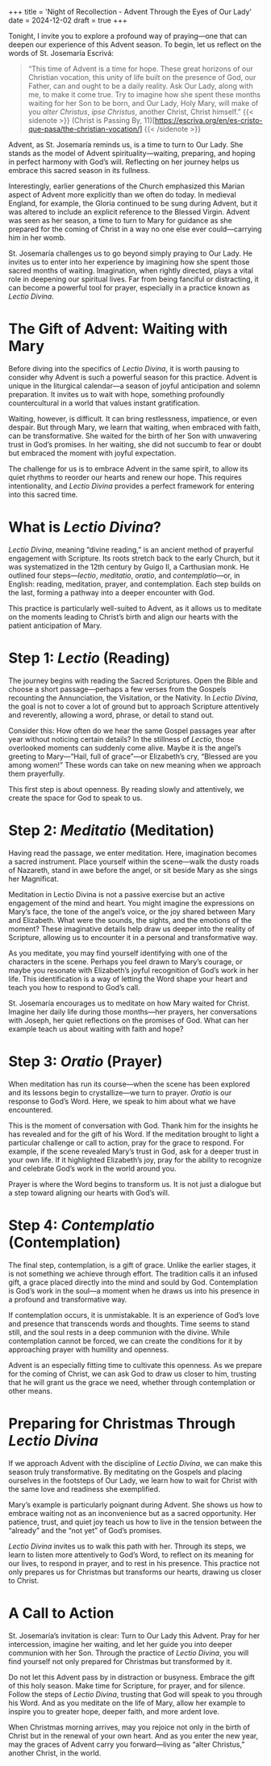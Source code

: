 +++
title = 'Night of Recollection - Advent Through the Eyes of Our Lady'
date = 2024-12-02
draft = true
+++

Tonight, I invite you to explore a profound way of praying—one that can deepen our experience of this Advent season. To begin, let us reflect on the words of St. Josemaría Escrivá:

> “This time of Advent is a time for hope. These great horizons of our Christian vocation, this unity of life built on the presence of God, our Father, can and ought to be a daily reality. Ask Our Lady, along with me, to make it come true. Try to imagine how she spent these months waiting for her Son to be born, and Our Lady, Holy Mary, will make of you *alter Christus*, *ipse Christus*, another Christ, Christ himself.” {{< sidenote >}} (Christ is Passing By, 11)[https://escriva.org/en/es-cristo-que-pasa/the-christian-vocation/] {{< /sidenote >}}

Advent, as St. Josemaría reminds us, is a time to turn to Our Lady. She stands as the model of Advent spirituality—waiting, preparing, and hoping in perfect harmony with God’s will. Reflecting on her journey helps us embrace this sacred season in its fullness.

Interestingly, earlier generations of the Church emphasized this Marian aspect of Advent more explicitly than we often do today. In medieval England, for example, the Gloria continued to be sung during Advent, but it was altered to include an explicit reference to the Blessed Virgin. Advent was seen as her season, a time to turn to Mary for guidance as she prepared for the coming of Christ in a way no one else ever could—carrying him in her womb.

St. Josemaría challenges us to go beyond simply praying to Our Lady. He invites us to enter into her experience by imagining how she spent those sacred months of waiting. Imagination, when rightly directed, plays a vital role in deepening our spiritual lives. Far from being fanciful or distracting, it can become a powerful tool for prayer, especially in a practice known as *Lectio Divina*.

# The Gift of Advent: Waiting with Mary

Before diving into the specifics of *Lectio Divina*, it is worth pausing to consider why Advent is such a powerful season for this practice. Advent is unique in the liturgical calendar—a season of joyful anticipation and solemn preparation. It invites us to wait with hope, something profoundly countercultural in a world that values instant gratification.

Waiting, however, is difficult. It can bring restlessness, impatience, or even despair. But through Mary, we learn that waiting, when embraced with faith, can be transformative. She waited for the birth of her Son with unwavering trust in God’s promises. In her waiting, she did not succumb to fear or doubt but embraced the moment with joyful expectation.

The challenge for us is to embrace Advent in the same spirit, to allow its quiet rhythms to reorder our hearts and renew our hope. This requires intentionality, and *Lectio Divina* provides a perfect framework for entering into this sacred time.

# What is *Lectio Divina*?

*Lectio Divina*, meaning “divine reading,” is an ancient method of prayerful engagement with Scripture. Its roots stretch back to the early Church, but it was systematized in the 12th century by Guigo II, a Carthusian monk. He outlined four steps—*lectio*, *meditatio*, *oratio*, and *contemplatio*—or, in English: reading, meditation, prayer, and contemplation. Each step builds on the last, forming a pathway into a deeper encounter with God.

This practice is particularly well-suited to Advent, as it allows us to meditate on the moments leading to Christ’s birth and align our hearts with the patient anticipation of Mary.

# Step 1: *Lectio* (Reading)

The journey begins with reading the Sacred Scriptures. Open the Bible and choose a short passage—perhaps a few verses from the Gospels recounting the Annunciation, the Visitation, or the Nativity. In *Lectio Divina*, the goal is not to cover a lot of ground but to approach Scripture attentively and reverently, allowing a word, phrase, or detail to stand out.

Consider this: How often do we hear the same Gospel passages year after year without noticing certain details? In the stillness of *Lectio*, those overlooked moments can suddenly come alive. Maybe it is the angel’s greeting to Mary—“Hail, full of grace”—or Elizabeth’s cry, “Blessed are you among women!” These words can take on new meaning when we approach them prayerfully.

This first step is about openness. By reading slowly and attentively, we create the space for God to speak to us.

# Step 2: *Meditatio* (Meditation)

Having read the passage, we enter meditation. Here, imagination becomes a sacred instrument. Place yourself within the scene—walk the dusty roads of Nazareth, stand in awe before the angel, or sit beside Mary as she sings her Magnificat.

Meditation in Lectio Divina is not a passive exercise but an active engagement of the mind and heart. You might imagine the expressions on Mary’s face, the tone of the angel’s voice, or the joy shared between Mary and Elizabeth. What were the sounds, the sights, and the emotions of the moment? These imaginative details help draw us deeper into the reality of Scripture, allowing us to encounter it in a personal and transformative way.

As you meditate, you may find yourself identifying with one of the characters in the scene. Perhaps you feel drawn to Mary’s courage, or maybe you resonate with Elizabeth’s joyful recognition of God’s work in her life. This identification is a way of letting the Word shape your heart and teach you how to respond to God’s call.

St. Josemaría encourages us to meditate on how Mary waited for Christ. Imagine her daily life during those months—her prayers, her conversations with Joseph, her quiet reflections on the promises of God. What can her example teach us about waiting with faith and hope?

# Step 3: *Oratio* (Prayer)

When meditation has run its course—when the scene has been explored and its lessons begin to crystallize—we turn to prayer. *Oratio* is our response to God’s Word. Here, we speak to him about what we have encountered.

This is the moment of conversation with God. Thank him for the insights he has revealed and for the gift of his Word. If the meditation brought to light a particular challenge or call to action, pray for the grace to respond. For example, if the scene revealed Mary’s trust in God, ask for a deeper trust in your own life. If it highlighted Elizabeth’s joy, pray for the ability to recognize and celebrate God’s work in the world around you.

Prayer is where the Word begins to transform us. It is not just a dialogue but a step toward aligning our hearts with God’s will.

# Step 4: *Contemplatio* (Contemplation)

The final step, contemplation, is a gift of grace. Unlike the earlier stages, it is not something we achieve through effort. The tradition calls it an infused gift, a grace placed directly into the mind and sould by God. Contemplation is God’s work in the soul—a moment when he draws us into his presence in a profound and transformative way.

If contemplation occurs, it is unmistakable. It is an experience of God’s love and presence that transcends words and thoughts. Time seems to stand still, and the soul rests in a deep communion with the divine. While contemplation cannot be forced, we can create the conditions for it by approaching prayer with humility and openness.

Advent is an especially fitting time to cultivate this openness. As we prepare for the coming of Christ, we can ask God to draw us closer to him, trusting that he will grant us the grace we need, whether through contemplation or other means.

# Preparing for Christmas Through *Lectio Divina*

If we approach Advent with the discipline of *Lectio Divina*, we can make this season truly transformative. By meditating on the Gospels and placing ourselves in the footsteps of Our Lady, we learn how to wait for Christ with the same love and readiness she exemplified.

Mary’s example is particularly poignant during Advent. She shows us how to embrace waiting not as an inconvenience but as a sacred opportunity. Her patience, trust, and quiet joy teach us how to live in the tension between the “already” and the “not yet” of God’s promises.

*Lectio Divina* invites us to walk this path with her. Through its steps, we learn to listen more attentively to God’s Word, to reflect on its meaning for our lives, to respond in prayer, and to rest in his presence. This practice not only prepares us for Christmas but transforms our hearts, drawing us closer to Christ.

# A Call to Action

St. Josemaría’s invitation is clear: Turn to Our Lady this Advent. Pray for her intercession, imagine her waiting, and let her guide you into deeper communion with her Son. Through the practice of *Lectio Divina*, you will find yourself not only prepared for Christmas but transformed by it.

Do not let this Advent pass by in distraction or busyness. Embrace the gift of this holy season. Make time for Scripture, for prayer, and for silence. Follow the steps of *Lectio Divina*, trusting that God will speak to you through his Word. And as you meditate on the life of Mary, allow her example to inspire you to greater hope, deeper faith, and more ardent love.

When Christmas morning arrives, may you rejoice not only in the birth of Christ but in the renewal of your own heart. And as you enter the new year, may the graces of Advent carry you forward—living as “alter Christus,” another Christ, in the world.